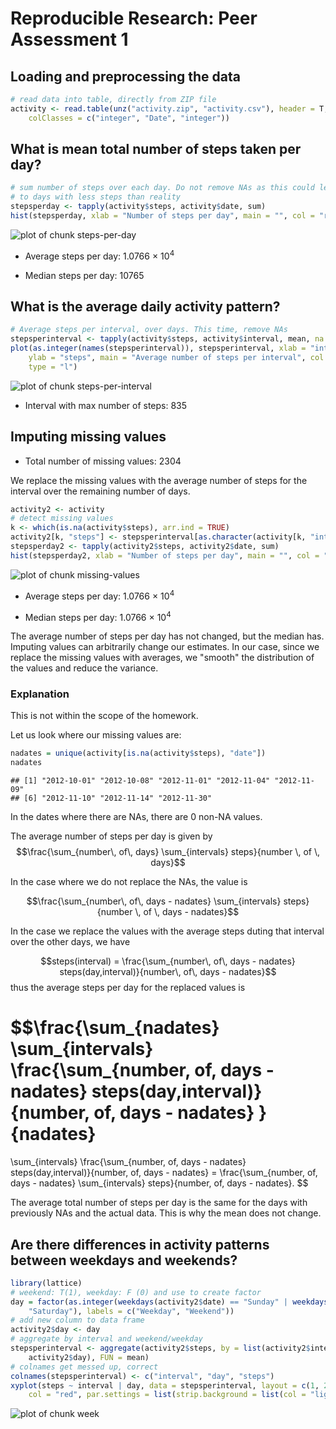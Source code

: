 # Reproducible Research: Peer Assessment 1


## Loading and preprocessing the data


```r
# read data into table, directly from ZIP file
activity <- read.table(unz("activity.zip", "activity.csv"), header = T, sep = ",", 
    colClasses = c("integer", "Date", "integer"))
```


## What is mean total number of steps taken per day?


```r
# sum number of steps over each day. Do not remove NAs as this could lead
# to days with less steps than reality
stepsperday <- tapply(activity$steps, activity$date, sum)
hist(stepsperday, xlab = "Number of steps per day", main = "", col = "red")
```

![plot of chunk steps-per-day](figure/steps-per-day.png) 


* Average steps per day: 1.0766 &times; 10<sup>4</sup>

* Median steps per day: 10765


## What is the average daily activity pattern?


```r
# Average steps per interval, over days. This time, remove NAs
stepsperinterval <- tapply(activity$steps, activity$interval, mean, na.rm = TRUE)
plot(as.integer(names(stepsperinterval)), stepsperinterval, xlab = "interval", 
    ylab = "steps", main = "Average number of steps per interval", col = "red", 
    type = "l")
```

![plot of chunk steps-per-interval](figure/steps-per-interval.png) 


* Interval with max number of steps: 835

## Imputing missing values

* Total number of missing values: 2304

We replace the missing values with the average number of steps for the interval over the remaining number of days.


```r
activity2 <- activity
# detect missing values
k <- which(is.na(activity$steps), arr.ind = TRUE)
activity2[k, "steps"] <- stepsperinterval[as.character(activity[k, "interval"])]
stepsperday2 <- tapply(activity2$steps, activity2$date, sum)
hist(stepsperday2, xlab = "Number of steps per day", main = "", col = "red")
```

![plot of chunk missing-values](figure/missing-values.png) 



* Average steps per day: 1.0766 &times; 10<sup>4</sup>

* Median steps per day: 1.0766 &times; 10<sup>4</sup>

The average number of steps per day has not changed, but the median has. Imputing values can arbitrarily change our estimates. In our case, since we replace the missing values with averages, we "smooth" the distribution of the values and reduce the variance.

### Explanation

This is not within the scope of the homework.

Let us look where our missing values are:


```r
nadates = unique(activity[is.na(activity$steps), "date"])
nadates
```

```
## [1] "2012-10-01" "2012-10-08" "2012-11-01" "2012-11-04" "2012-11-09"
## [6] "2012-11-10" "2012-11-14" "2012-11-30"
```


In the dates where there are NAs, there are 0 non-NA values.

The average number of steps per day is given by 
$$\frac{\sum_{number\, of\, days} \sum_{intervals} steps}{number \, of \, days}$$

In the case where we do not replace the NAs, the value is

$$\frac{\sum_{number\, of\, days - nadates} \sum_{intervals} steps}{number \, of \, days - nadates}$$

In the case we replace the values with the average steps duting that interval over the other days, we have 

$$steps(interval) = \frac{\sum_{number\, of\, days - nadates} steps(day,interval)}{number\, of\, days - nadates}$$ thus the average steps per day for the replaced values is

$$\frac{\sum_{nadates} \sum_{intervals}  \frac{\sum_{number\, of\, days - nadates} steps(day,interval)}{number\, of\, days - nadates} }{nadates}
=
\sum_{intervals}  \frac{\sum_{number\, of\, days - nadates} steps(day,interval)}{number\, of\, days - nadates} = \frac{\sum_{number\, of\, days - nadates} \sum_{intervals} steps}{number\, of\, days - nadates}.
$$

The average total number of steps per day is the same for the days with previously NAs and the actual data. This is why the mean does not change.

## Are there differences in activity patterns between weekdays and weekends?


```r
library(lattice)
# weekend: T(1), weekday: F (0) and use to create factor
day = factor(as.integer(weekdays(activity2$date) == "Sunday" | weekdays(activity2$date) == 
    "Saturday"), labels = c("Weekday", "Weekend"))
# add new column to data frame
activity2$day <- day
# aggregate by interval and weekend/weekday
stepsperinterval <- aggregate(activity2$steps, by = list(activity2$interval, 
    activity2$day), FUN = mean)
# colnames get messed up, correct
colnames(stepsperinterval) <- c("interval", "day", "steps")
xyplot(steps ~ interval | day, data = stepsperinterval, layout = c(1, 2), type = "l", 
    col = "red", par.settings = list(strip.background = list(col = "lightgrey")))
```

![plot of chunk week](figure/week.png) 


